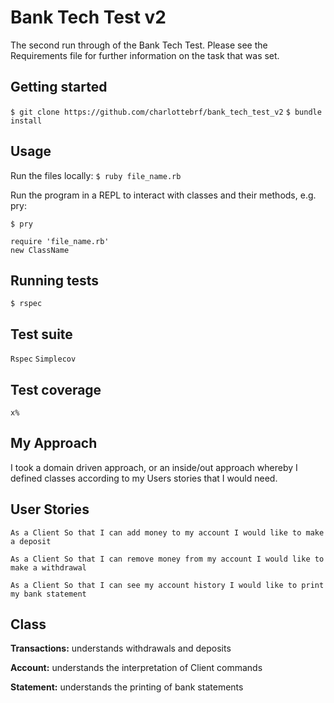 # Bank Tech Test v2

The second run through of the Bank Tech Test. Please see the Requirements file for further information on the task that was set.


## Getting started

`$ git clone https://github.com/charlottebrf/bank_tech_test_v2`
`$ bundle install`

## Usage

Run the files locally:
`$ ruby file_name.rb`

Run the program in a REPL to interact with classes and their methods, e.g. pry:

`$ pry`

```
require 'file_name.rb'
new ClassName
```

## Running tests

`$ rspec`


## Test suite

`Rspec`
`Simplecov`

## Test coverage

`x%`

## My Approach
I took a domain driven approach, or an inside/out approach whereby I defined classes according to my Users stories that I would need.

## User Stories
`As a Client
So that I can add money to my account
I would like to make a deposit`

`As a Client
So that I can remove money from my account
I would like to make a withdrawal`

`As a Client
So that I can see my account history
I would like to print my bank statement`

## Class

**Transactions:** understands withdrawals and deposits

**Account:** understands the interpretation of Client commands

**Statement:** understands the printing of bank statements
